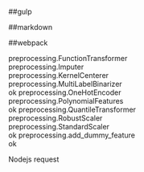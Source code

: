 
##gulp

##markdown

##webpack


preprocessing.FunctionTransformer <br/>
preprocessing.Imputer <br/>
preprocessing.KernelCenterer <br/>
preprocessing.MultiLabelBinarizer <br/>ok
preprocessing.OneHotEncoder<br/>
preprocessing.PolynomialFeatures <br/> ok
preprocessing.QuantileTransformer <br/>
preprocessing.RobustScaler <br/>
preprocessing.StandardScaler<br/> ok
preprocessing.add_dummy_feature <br/>ok


  Nodejs request